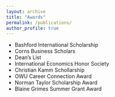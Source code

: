 ```yaml
---
layout: archive
title: "Awards"
permalink: /publications/
author_profile: true
---
```


* Bashford International Scholarship
* Corns Business Scholars
* Dean’s List
* International Economics Honor Society
* Christian Kamm Schollarship
* OWU Career Connection Award
* Norman Taylor Scholarship Award
* Blaine Grimes Summer Grant Award
